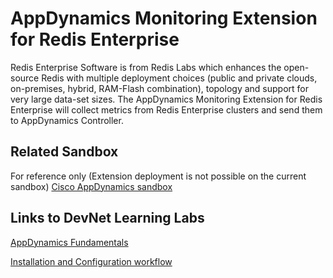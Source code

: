 # AppDynamics Monitoring Extension for Redis Enterprise
 
Redis Enterprise Software is from Redis Labs which enhances the open-source Redis with multiple deployment choices (public and private clouds, on-premises, hybrid, RAM-Flash combination), topology and support for very large data-set sizes. The AppDynamics Monitoring Extension for Redis Enterprise will collect metrics from Redis Enterprise clusters and send them to AppDynamics Controller.
 
## Related Sandbox
 
For reference only (Extension deployment is not possible on the current sandbox) [Cisco AppDynamics sandbox](https://devnetsandbox.cisco.com/RM/Diagram/Index/9e056219-ab84-4741-9485-de3d3446caf2?diagramType=Topology)
 
## Links to DevNet Learning Labs
 
[AppDynamics Fundamentals](https://developer.cisco.com/learning/modules/appdynamics-fundamentals)
 
[Installation and Configuration workflow](https://github.com/Appdynamics/redis-enterprise-monitoring-extension/blob/master/README.md)
